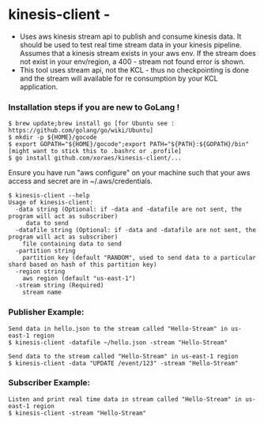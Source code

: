 # kinesis-client - 
- Uses aws kinesis stream api to publish and consume kinesis data. It should be used to test real time stream data in your kinesis pipeline. Assumes that a kinesis stream exists in your aws env. If the stream does not exist in your env/region, a 400 - stream not found error is shown. 
- This tool uses stream api, not the KCL - thus no checkpointing is done and the stream will available for re consumption by your KCL application. 

### Installation steps if you are new to GoLang !
    $ brew update;brew install go [for Ubuntu see : https://github.com/golang/go/wiki/Ubuntu]
    $ mkdir -p ${HOME}/gocode
    $ export GOPATH="${HOME}/gocode";export PATH="${PATH}:${GOPATH}/bin" [might want to stick this to .bashrc or .profile]
    $ go install github.com/xoraes/kinesis-client/...
    
    
Ensure you have run "aws configure" on your machine such that your aws access and secret are in ~/.aws/credentials.

    $ kinesis-client --help
    Usage of kinesis-client:
      -data string (Optional: if -data and -datafile are not sent, the program will act as subscriber)
         data to send
      -datafile string (Optional: if -data and -datafile are not sent, the program will act as subscriber)
        file containing data to send
      -partition string
        partition key (default "RANDOM", used to send data to a particular shard based on hash of this partition key)
      -region string
        aws region (default "us-east-1")
      -stream string (Required)
        stream name
### Publisher Example:
    Send data in hello.json to the stream called "Hello-Stream" in us-east-1 region
    $ kinesis-client -datafile ~/hello.json -stream "Hello-Stream" 
    
    Send data to the stream called "Hello-Stream" in us-east-1 region
    $ kinesis-client -data "UPDATE /event/123" -stream "Hello-Stream" 
    
### Subscriber Example:
    Listen and print real time data in stream called "Hello-Stream" in us-east-1 region
    $ kinesis-client -stream "Hello-Stream" 
